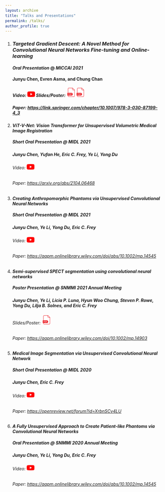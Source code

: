 ```yaml
---
layout: archive
title: "Talks and Presentations"
permalink: /talks/
author_profile: true
---
```


1. ### *Targeted Gradient Descent: A Novel Method for Convolutional Neural Networks Fine-tuning and Online-learning*
    #### *Oral Presentation* @ *MICCAI 2021*
    #### **Junyu Chen**, Evren Asma, and Chung Chan
    ##### Video: [<img src="/images/youtube-logo-png.png" width="25"/>](https://youtu.be/yEZHsPo2mJY)    Slides/Poster: [<img src="/images/pdf_icon.png" width="30"/>](http://junyuchen245.github.io/files/MICCAI_2021_Junyu_slides.pdf)[<img src="/images/pdf_icon.png" width="30"/>](http://junyuchen245.github.io/files/MICCAI_21_poster_Junyu.pdf)
    ##### Paper: https://link.springer.com/chapter/10.1007/978-3-030-87199-4_3

2. #### *ViT-V-Net: Vision Transformer for Unsupervised Volumetric Medical Image Registration*
    ##### *Short Oral Presentation* @ *MIDL 2021*
    ##### **Junyu Chen**, Yufan He, Eric C. Frey, Ye Li, Yong Du
    ###### Video: [<img src="/images/youtube-logo-png.png" width="25"/>](https://2021.midl.io/papers/e6)
    ###### Paper: https://arxiv.org/abs/2104.06468

3. #### *Creating Anthropomorphic Phantoms via Unsupervised Convolutional Neural Networks* 
    ##### *Short Oral Presentation* @ *MIDL 2021*
    ##### **Junyu Chen**, Ye Li, Yong Du, Eric C. Frey
    ###### Video: [<img src="/images/youtube-logo-png.png" width="25"/>](https://2021.midl.io/papers/h5)
    ###### Paper: https://aapm.onlinelibrary.wiley.com/doi/abs/10.1002/mp.14545

4. #### *Semi-supervised SPECT segmentation using convolutional neural networks*
    ##### *Poster Presentation* @ *SNMMI 2021 Annual Meeting*
    ##### **Junyu Chen**, Ye Li, Licia P. Luna, Hyun Woo Chung, Steven P. Rowe, Yong Du, Lilja B. Solnes, and Eric C. Frey
    ###### Slides/Poster: [<img src="/images/pdf_icon.png" width="30"/>](http://junyuchen245.github.io/files/SNMMI2021.pdf)
    ###### Paper: https://aapm.onlinelibrary.wiley.com/doi/10.1002/mp.14903

5. #### *Medical Image Segmentation via Unsupervised Convolutional Neural Network*
    ##### *Short Oral Presentation* @ *MIDL 2020* 
    ##### **Junyu Chen**, Eric C. Frey
    ###### Video: [<img src="/images/youtube-logo-png.png" width="25"/>](https://2020.midl.io/papers/chen20.html)
    ###### Paper: https://openreview.net/forum?id=XrbnSCv4LU

6. #### *A Fully Unsupervised Approach to Create Patient-like Phantoms via Convolutional Neural Networks*
    ##### *Oral Presentation* @ *SNMMI 2020 Annual Meeting* 
    ##### **Junyu Chen**, Ye Li, Yong Du, Eric C. Frey
    ###### Video: [<img src="/images/youtube-logo-png.png" width="25"/>](https://youtu.be/KUbIXUBA7bk)
    ###### Paper: https://aapm.onlinelibrary.wiley.com/doi/abs/10.1002/mp.14545
